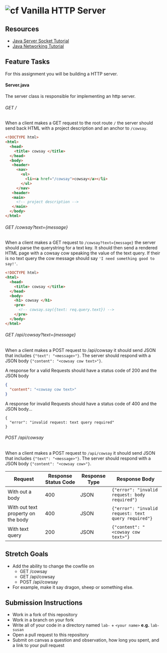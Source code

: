 # ![cf](https://i.imgur.com/7v5ASc8.png) Vanilla HTTP Server

## Resources
* [Java Server Socket Tutorial](https://docs.oracle.com/javase/tutorial/networking/sockets/clientServer.html)
* [Java Networking Tutorial](https://www.tutorialspoint.com/java/java_networking.htm)

## Feature Tasks  
For this assignment you will be building a HTTP server.

#### Server.java
The server class is responsible for implementing an http server.

###### GET /
When a client makes a GET request to the root route `/` the server should send
back HTML with a project description and an anchor to `/cowsay`.

``` html
<!DOCTYPE html>
<html>
  <head>
    <title> cowsay </title>  
  </head>
  <body>
   <header>
     <nav>
       <ul>
         <li><a href="/cowsay">cowsay</a></li>
       </ul>
     </nav>
   <header>
   <main>
     <!-- project description -->
   </main>
  </body>
</html>
```

###### GET /cowsay?text={message}
When a client makes a GET request to `/cowsay?text={message}` the server should
parse the querystring for a text key. It should then send a rendered HTML page
with a cowsay cow speaking the value of the text query. If their is no text
query the cow message should say `'I need something good to say!'`.

``` html
<!DOCTYPE html>
<html>
  <head>
    <title> cowsay </title>  
  </head>
  <body>
    <h1> cowsay </h1>
    <pre>
      <!-- cowsay.say({text: req.query.text}) -->
    </pre>
  </body>
</html>
```

###### GET /api/cowsay?text={message}
When a client makes a POST request to /api/cowsay it should send JSON that
includes `{"text": "<message>"}`. The server should respond with a JSON body
`{"content": "<cowsay cow text>"}`.  

A response for a valid Requests should have a status code of 200 and the JSON body   
``` json
{
  "content": "<cowsay cow text>"
}
```

A response for invalid Requests should have a status code of 400 and the JSON body...
```
{
  "error": "invalid request: text query required"
}
```

###### POST /api/cowsay
When a client makes a POST request to `/api/cowsay` it should send JSON that
includes `{"text": "<message>"}`. The server should respond with a JSON body
`{"content": "<cowsay cow>"}`.

| Request                            | Response Status Code | Response Type | Response Body |
| -- | -- | -- | -- |
| With out a body                    | 400 | JSON | `{"error": "invalid request: body required"}` |
| With out text property on the body | 400 | JSON | `{"error": "invalid request: text query required"}` |
| With text query                    | 200 | JSON | `{"content": "<cowsay cow text>"}` |

## Stretch Goals
* Add the ability to change the cowfile on
  * GET /cowsay
  * GET /api/cowsay
  * POST /api/cowsay
* For example, make it say dragon, sheep or something else.

## Submission Instructions
* Work in a fork of this repository
* Work in a branch on your fork
* Write all of your code in a directory named `lab-` + `<your name>` **e.g.** `lab-susan`
* Open a pull request to this repository
* Submit on canvas a question and observation, how long you spent, and a link to your pull request
